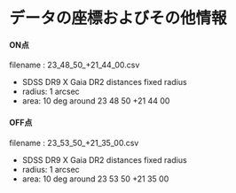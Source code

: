 # データの座標およびその他情報

#### ON点

filename : 23_48_50_+21_44_00.csv

* SDSS DR9 X Gaia DR2 distances fixed radius 
* radius: 1 arcsec
* area: 10 deg around 23 48 50 +21 44 00

#### OFF点

filename : 23_53_50_+21_35_00.csv
* SDSS DR9 X Gaia DR2 distances fixed radius 
* radius: 1 arcsec
* area: 10 deg around 23 53 50 +21 35 00